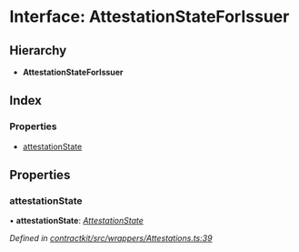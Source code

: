 # Interface: AttestationStateForIssuer

## Hierarchy

* **AttestationStateForIssuer**

## Index

### Properties

* [attestationState](_wrappers_attestations_.attestationstateforissuer.md#attestationstate)

## Properties

###  attestationState

• **attestationState**: *[AttestationState](../enums/_wrappers_attestations_.attestationstate.md)*

*Defined in [contractkit/src/wrappers/Attestations.ts:39](https://github.com/celo-org/celo-monorepo/blob/master/packages/sdk/contractkit/src/wrappers/Attestations.ts#L39)*
